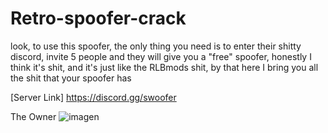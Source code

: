 # Retro-spoofer-crack
look, to use this spoofer, the only thing you need is to enter their shitty discord, invite 5 people and they will give you a "free" spoofer, honestly I think it's shit, and it's just like the RLBmods shit, by that here I bring you all the shit that your spoofer has


[Server Link] https://discord.gg/swoofer



The Owner ![imagen](https://user-images.githubusercontent.com/95001569/168433542-154258f0-7cc8-4fc3-a4b3-30d836d80936.png)

